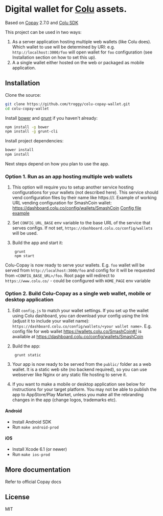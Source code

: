 # Digital wallet for [Colu](https://colu.co) assets.

Based on [Copay](https://github.com/bitpay/copay) 2.7.0 and [Colu SDK](http://documentation.colu.co/)

This project can be used in two ways:

1. As a server application hosting multiple web wallets (like Colu does). Which wallet to use will be determined by URI: e.g. ``http://localhost:3000/foo`` will open wallet for `foo` configuration (see Installation section on how to set this up).
2. A a single wallet either hosted on the web or packaged as mobile application.

## Installation

Clone the source:

```sh
git clone https://github.com/troggy/colu-copay-wallet.git
cd colu-copay-wallet
```

Install [bower](http://bower.io/) and [grunt](http://gruntjs.com/getting-started) if you haven't already:

```sh
npm install -g bower
npm install -g grunt-cli
```

Install project dependencies:

```sh
bower install
npm install
```

Next steps depend on how you plan to use the app.

### Option 1. Run as an app hosting multiple web wallets

1. This option will require you to setup another service hosting configurations for your wallets (not described here). This service should vend configuration files by their name like https://<some-domain-and-optional-uri>/<wallet name>. Example of working URL vending configuration for SmashCoin wallet: https://dashboard.colu.co/config/wallets/SmashCoin
[Config file example](https://github.com/troggy/unicoisa/blob/master/config.js)

2. Set `CONFIG_URL_BASE` env variable to the base URL of the service that serves configs. If not set, `https://dashboard.colu.co/config/wallets` will be used.

3. Build the app and start it:

        grunt
        npm start


Colu-Copay is now ready to serve your wallets. E.g. `foo` wallet will be served from `http://localhost:3000/foo` and config for it will be requested from ``<CONFIG_BASE_URL>/foo``. Root page will redirect to `https://www.colu.co/` - could be configured with `HOME_PAGE` env variable

### Option 2. Build Colu-Copay as a single web wallet, mobile or desktop application

1. Edit ``config.js`` to match your wallet settings.
If you set up the wallet using Colu dashboard, you can download your config using the link (adjust it to include your wallet name):
``https://dashboard.colu.co/config/wallets/<your wallet name>``. E.g. config file for web wallet https://wallets.colu.co/SmashCoin#/ is available at https://dashboard.colu.co/config/wallets/SmashCoin

2. Build the app:

        grunt static


3. Your app is now ready to be served from the ``public/`` folder as a web wallet. It is a static web site (no backend required), so you can use webserver like Nginx or any static file hosting to serve it.

4. If you want to make a mobile or desktop application see below for instructions for your target platform. You may not be able to publish the app to AppStore/Play Market, unless you make all the rebranding changes in the app (change logos, trademarks etc).

#### Android

- Install Android SDK
- Run `make android-prod`

#### iOS

- Install Xcode 6.1 (or newer)
- Run `make ios-prod`

## More documentation

Refer to official Copay docs

## License

MIT
